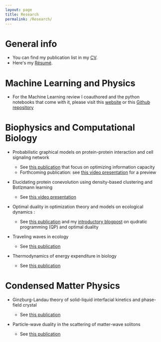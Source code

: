 ```yaml
---
layout: page
title: Research
permalink: /Research/
---
```


# General info

  * You can find my publication list in my [CV](https://www.dropbox.com/s/0fl1yhye8zwfcjq/CHW_CV.pdf?dl=0). 
  * Here's my [Résumé](https://www.dropbox.com/s/u47ag9gug3add92/Resume_WANG.pdf?dl=0).
  
# Machine Learning and Physics
  * For the Machine Learning review I coauthored and the python notebooks that come with it, please visit this [website](http://physics.bu.edu/~pankajm/MLnotebooks.html) or this [Github repository](https://github.com/drckf/mlreview_notebooks)
  


# Biophysics and Computational Biology

  * Probabilistic graphical models on protein-protein interaction and cell signaling network
     * See [this publication](https://www.biorxiv.org/content/10.1101/469197v2) that focus on optimizing information capacity 
     * Forthcoming publication: see [this video presentation](https://www.dropbox.com/s/hujznfqx2526k6t/Signet_design.mov?dl=0) for a preview
     
  * Elucidating protein conevolution using density-based clustering and Botlzmann learning
     * See [this video presentation](https://www.dropbox.com/s/be3rc7de5jjcuit/protein_coevol.m4v?dl=0)
  
  * Optimal duality in optimization theory and models on ecological dynamics :
     * See [this publication](https://arxiv.org/abs/1809.04221) and my [introductory blogpost](https://chinghao0703.github.io/Recent-research-update/) on qudratic programming (QP) and optimal duality

  * Traveling waves in ecology
     * See [this publication](https://www.biorxiv.org/content/10.1101/341222v1)
  
  * Thermodynamics of energy expenditure in biology
     * See [this publication](https://journals.aps.org/prl/abstract/10.1103/PhysRevLett.118.158101)
 
# Condensed Matter Physics
 
 * Ginzburg-Landau theory of solid-liquid interfacial kinetics and phase-field crystal
     * See [this publication](https://journals.aps.org/prb/abstract/10.1103/PhysRevB.91.014107)
     
 * Particle-wave duality in the scattering of matter-wave solitons
     * See [this publication](https://www.osapublishing.org/oe/abstract.cfm?uri=oe-20-20-22675)
  
  
 
  
  
  
